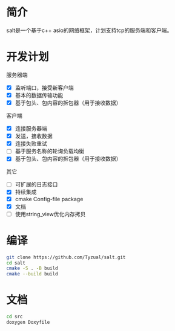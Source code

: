 # 简介
salt是一个基于c++ asio的网络框架，计划支持tcp的服务端和客户端。

# 开发计划
服务器端
- [x] 监听端口，接受新客户端
- [x] 基本的数据传输功能
- [x] 基于包头、包内容的拆包器（用于接收数据）

客户端
- [x] 连接服务器端
- [x] 发送，接收数据
- [x] 连接失败重试
- [ ] 基于服务名称的轮询负载均衡
- [x] 基于包头、包内容的拆包器（用于接收数据）

其它
- [ ] 可扩展的日志接口
- [x] 持续集成
- [x] cmake Config-file package
- [x] 文档
- [ ] 使用string_view优化内存拷贝

# 编译
```bash
git clone https://github.com/Tyzual/salt.git
cd salt
cmake -S . -B build
cmake --build build
```

# 文档
```bash
cd src
doxygen Doxyfile
```